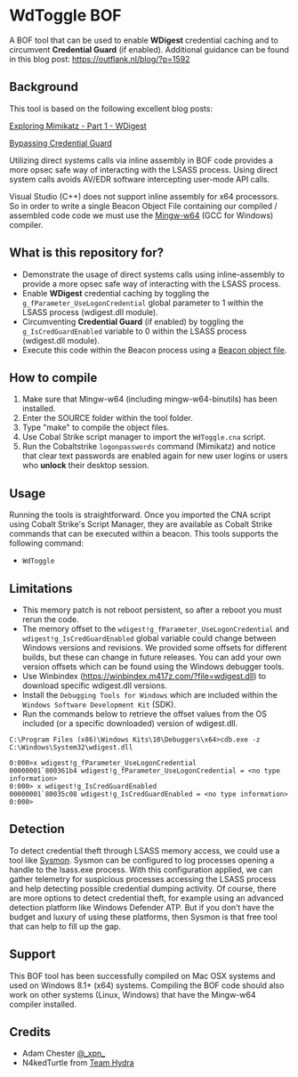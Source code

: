 # WdToggle BOF

A BOF tool that can be used to enable **WDigest** credential caching and to circumvent **Credential Guard** (if enabled).
Additional guidance can be found in this blog post: https://outflank.nl/blog/?p=1592

## Background
This tool is based on the following excellent blog posts:

[Exploring Mimikatz - Part 1 - WDigest](https://blog.xpnsec.com/exploring-mimikatz-part-1/)

[Bypassing Credential Guard](https://teamhydra.blog/2020/08/25/bypassing-credential-guard/)

Utilizing direct systems calls via inline assembly in BOF code provides a more opsec safe way of interacting with the LSASS process. Using direct system calls avoids AV/EDR software intercepting user-mode API calls.

Visual Studio (C++) does not support inline assembly for x64 processors. So in order to write a single Beacon Object File containing our compiled / assembled code code we must use the [Mingw-w64](http://mingw-w64.org) (GCC for Windows) compiler.

## What is this repository for?
* Demonstrate the usage of direct systems calls using inline-assembly to provide a more opsec safe way of interacting with the LSASS process.
* Enable **WDigest** credential caching by toggling the ``g_fParameter_UseLogonCredential`` global parameter to 1 within the LSASS process (wdigest.dll module).
* Circumventing **Credential Guard** (if enabled) by toggling the ``g_IsCredGuardEnabled`` variable to 0 within the LSASS process (wdigest.dll module).
* Execute this code within the Beacon process using a [Beacon object file](https://www.cobaltstrike.com/help-beacon-object-files).

## How to compile
1. Make sure that Mingw-w64 (including mingw-w64-binutils) has been installed.
2. Enter the SOURCE folder within the tool folder.
3. Type "make" to compile the object files.
4. Use Cobal Strike script manager to import the `WdToggle.cna` script.
5. Run the Cobaltstrike ``logonpasswords`` command (Mimikatz) and notice that clear text passwords are enabled again for new user logins or users who **unlock** their desktop session.

## Usage
Running the tools is straightforward. Once you imported the CNA script using Cobalt Strike's Script Manager, they are available as Cobalt Strike commands that can be executed within a beacon. This tools supports the following command:

* `WdToggle`

## Limitations
* This memory patch is not reboot persistent, so after a reboot you must rerun the code.
* The memory offset to the ``wdigest!g_fParameter_UseLogonCredential`` and ``wdigest!g_IsCredGuardEnabled`` global variable could change between Windows versions and revisions. We provided some offsets for different builds, but these can change in future releases. You can add your own version offsets which can be found using the Windows debugger tools.
* Use Winbindex (https://winbindex.m417z.com/?file=wdigest.dll) to download specific wdigest.dll versions.
* Install the ``Debugging Tools for Windows`` which are included within the ``Windows Software Development Kit`` (SDK).
* Run the commands below to retrieve the offset values from the OS included (or a specific downloaded) version of wdigest.dll.

```
C:\Program Files (x86)\Windows Kits\10\Debuggers\x64>cdb.exe -z C:\Windows\System32\wdigest.dll

0:000>x wdigest!g_fParameter_UseLogonCredential
00000001`800361b4 wdigest!g_fParameter_UseLogonCredential = <no type information>
0:000> x wdigest!g_IsCredGuardEnabled
00000001`80035c08 wdigest!g_IsCredGuardEnabled = <no type information>
0:000>
```

## Detection
To detect credential theft through LSASS memory access, we could use a tool like [Sysmon](https://docs.microsoft.com/en-us/sysinternals/downloads/sysmon).
Sysmon can be configured to log processes opening a handle to the lsass.exe process. With this configuration applied, we can gather telemetry for suspicious processes accessing the LSASS process and help detecting possible credential dumping activity. Of course, there are more options to detect credential theft, for example using an advanced detection platform like Windows Defender ATP. But if you don’t have the budget and luxury of using these platforms, then Sysmon is that free tool that can help to fill up the gap.

## Support
This BOF tool has been successfully compiled on Mac OSX systems and used on Windows 8.1+ (x64) systems. Compiling the BOF code should also work on other systems (Linux, Windows) that have the Mingw-w64 compiler installed.

## Credits
* Adam Chester [@\_xpn\_](https://twitter.com/_xpn_)
* N4kedTurtle from [Team Hydra](https://teamhydra.blog)
